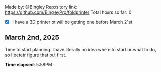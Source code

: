 Made by: @Bingley
Repository link: https://github.com/BingleyPro/foldprinter
Total hours so far: 0

- [x] I have a 3D printer or will be getting one before March 21st

## March 2nd, 2025
Time to start planning. I have literally no idea where to start or what to do, so I betetr figure that out first.

**Time elapsed**: 5:58PM - 
